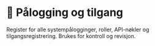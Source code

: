 # 🔑 Pålogging og tilgang

Register for alle systempålogginger, roller, API-nøkler og tilgangsregistrering. Brukes for kontroll og revisjon.